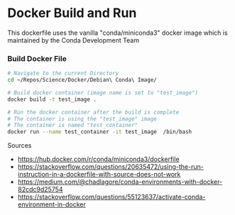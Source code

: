 # Docker Build and Run

This dockerfile uses the vanilla "conda/miniconda3" docker image which is maintained by the Conda Development Team

### Build Docker File

```bash
# Navigate to the current Directory
cd ~/Repos/Science/Docker/Debian\ Conda\ Image/

# Build docker container (image name is set to "test_image")
docker build -t test_image .

# Run the docker container after the build is complete
# The container is using the "test_image" image
# The container is named "test_container"
docker run --name test_container -it test_image  /bin/bash
```

Sources

- https://hub.docker.com/r/conda/miniconda3/dockerfile
- https://stackoverflow.com/questions/20635472/using-the-run-instruction-in-a-dockerfile-with-source-does-not-work
- https://medium.com/@chadlagore/conda-environments-with-docker-82cdc9d25754
- https://stackoverflow.com/questions/55123637/activate-conda-environment-in-docker
